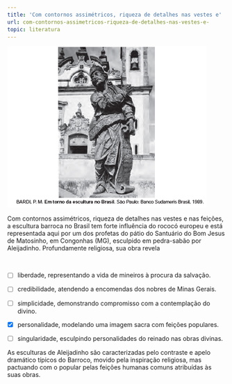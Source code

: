 ```yaml
---
title: 'Com contornos assimétricos, riqueza de detalhes nas vestes e'
url: com-contornos-assimetricos-riqueza-de-detalhes-nas-vestes-e-
topic: literatura
---
```



![](cc75e819-471b-d14d-2c7c-7fc0fea2ebad.png)

Com contornos assimétricos, riqueza de detalhes nas vestes e nas feições, a escultura barroca no Brasil tem forte influência do rococó europeu e está representada aqui por um dos profetas do pátio do Santuário do Bom Jesus de Matosinho, em Congonhas (MG), esculpido em pedra-sabão por Aleijadinho. Profundamente religiosa, sua obra revela

 



- [ ] liberdade, representando a vida de mineiros à procura da salvação.
- [ ] credibilidade, atendendo a encomendas dos nobres de Minas Gerais.
- [ ] simplicidade, demonstrando compromisso com a contemplação do divino.
- [x] personalidade, modelando uma imagem sacra com feições populares.
- [ ] singularidade, esculpindo personalidades do reinado nas obras divinas.


As esculturas de Aleijadinho são caracterizadas pelo contraste e apelo dramático típicos do Barroco, movido pela inspiração religiosa, mas pactuando com o popular pelas feições humanas comuns atribuídas às suas obras.
